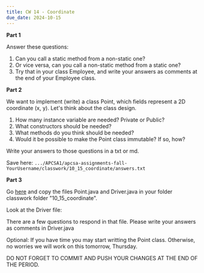 ```yaml
---
title: CW 14 - Coordinate
due_date: 2024-10-15
---
```


**Part 1**

Answer these questions:

1. Can you call a static method from a non-static one?
2. Or vice versa, can you call a non-static method from a static one?
3. Try that in your class Employee, and write your answers as comments at the end of your Employee class.

**Part 2**

We want to implement (write) a class Point, which fields represent a 2D coordinate (x, y). Let's think about the class design.

1. How many instance variable are needed? Private or Public?
2. What constructors should be needed?
3. What methods do you think should be needed?
4. Would it be possible to make the Point class immutable? If so, how?

Write your answers to those questions in a txt or md. 

Save here: `.../APCSA1/apcsa-assignments-fall-YourUsername/classwork/10_15_coordinate/answers.txt`

**Part 3**

Go [here](https://github.com/novillo-cs/apcsa_material/tree/main/classwork/10_15_coordinates) and copy the files Point.java and Driver.java in your folder classwork folder "10_15_coordinate".

Look at the Driver file:

There are a few questions to respond in that file. Please write your answers as comments in Driver.java

Optional: If you have time you may start writting the Point class. Otherwise, no worries we will work on this tomorrow, Thursday.

DO NOT FORGET TO COMMIT AND PUSH YOUR CHANGES AT THE END OF THE PERIOD.
